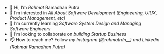 - 👋 Hi, I’m *Rahmat* Ramadhan Putra
- 👀 I’m interested in *All About Software Development (Engineering, UIUX, Product Management, etc)*
- 🌱 I’m currently learning *Software System Design and Managing Software Engineers*
- 💞️ I’m looking to collaborate on *building Startup Business*
- 📫 How to reach me? Follow *my Instagram (@rahmatrdn__) and Linkedin (Rahmat Ramadhan Putra)*

<!---
rahmatrdn/rahmatrdn is a ✨ special ✨ repository because its `README.md` (this file) appears on your GitHub profile.
You can click the Preview link to take a look at your changes.
--->
